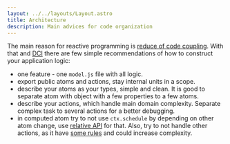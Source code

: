 ```yaml
---
layout: ../../layouts/Layout.astro
title: Architecture
description: Main advices for code organization
---
```


The main reason for reactive programming is [reduce of code coupling](/general/what-is-state-manager). With that and [DCI](https://dci.github.io/introduction/) there are few simple recommendations of how to construct your application logic:

- one feature - one `model.js` file with all logic.
- export public atoms and actions, stay internal units in a scope.
- describe your atoms as your types, simple and clean. It is good to separate atom with object with a few properties to a few atoms.
- describe your actions, which handle main domain complexity. Separate complex task to several actions for a better debugging.
- in computed atom try to not use `ctx.schedule` by depending on other atom change, use [relative API](/packages/hooks) for that. Also, try to not handle other actions, as it have [some rules](/core#action-handling) and could increase complexity.
